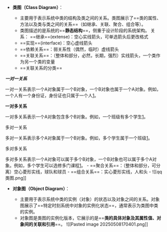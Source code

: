 - **类图（Class Diagram）**：
    
    - 主要用于表示系统中类的结构及类之间的关系。类图展示了==类的属性、方法以及类与类之间的关系==（如继承、关联、聚合、组合等）。
    - 类图描述的是系统的==**静态结构**==，侧重于设计阶段的系统架构。
关系： ==继承==(extense)：空心实线箭头，可单选箭头后更改格式
    -  ==实现==(interface)：空心虚线箭头
    -  ==依赖关系==：弱关系性（偶然，临时）虚线箭头
    -  ==关联关系==：（整体和部分，必然，长期，强烈）实线箭头，一个类作为另一个类的变量
    - ==关联关系的分类==

***一对一关系***

一对一关系表示一个A对象属于一个B对象，一个B对象也属于一个A对象。例如，一个人有一个身份证，身份证也只属于一个人[1](https://blog.csdn.net/m0_37989980/article/details/104470064)。

**一对多关系**

一对多关系表示一个A对象包含多个B对象。例如，一个班级有多个学生[1](https://blog.csdn.net/m0_37989980/article/details/104470064)。

多对一关系

多对一关系表示多个A对象属于一个B对象。例如，多个学生属于一个班级[1](https://blog.csdn.net/m0_37989980/article/details/104470064)。

多对多关系

多对多关系表示一个A对象可以属于多个B对象，一个B对象也可以属于多个A对象。例如，多个学生可以选修多门课程[1](https://blog.csdn.net/m0_37989980/article/details/104470064)。
    -  ==聚合关系==：（整体和部分，可分离）空心菱形实线，球队和球员
    - ==组合关系==：实心菱形实线，人和头
    -  ![[qq类图.png]]
- **对象图（Object Diagram）**：
    
    - 主要用于表示系统中类的实例（对象）的状态以及对象之间的关系。对象图展示了==特定时刻系统中对象的实例化状态==，通常表示为类图中类的实例。
    - 对象图是类图的实例化版本，它展示的是==**类的具体对象及其属性值、对象间的关联和引用**==。
  ![[Pasted image 20250508170401.png]]
    